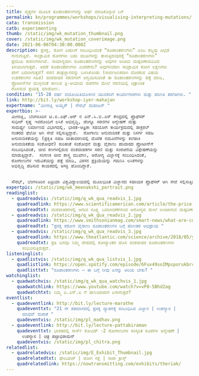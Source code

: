 ```yaml
---
title: ದೃಶ್ಯಗಳ ಮೂಲಕ ರೂಪಾಂತರಣಗಳನ್ನು ಅರ್ಥ ಮಾಡಿಕೊಳ್ಳುವ ಬಗೆ
permalink: kn/programmes/workshops/visualising-interpreting-mutations/
cata: transmission
catb: experimenting
thumb: /static/img/wk_mutation_thumbnail.png
cover: /static/img/wk_mutation_coverimage.png
date: 2021-06-06T04:30:00.000Z
description: ಪ್ರಸಕ್ತ, ರೋಗ ಪಿಡುಗಿಗೆ ಸಂಬಂಧಿಸಿದಂತೆ “ರೂಪಾಂತರಣಗಳು” ಎಂಬ ಶಬ್ದವು ಎಲ್ಲೆಡೆ
  ಗುನುಗುತ್ತಿದೆ. ಸಾಂಕ್ರಾಮಿಕ ರೋಗಗಳು ಬಹು ಮುಖಗಳನ್ನು ತಾಳುತ್ತಿರುವುದಕ್ಕೆ “ರೂಪಾಂತರಣಗಳು”
  ಪ್ರಮುಖ ಕಾರಣಗಳಾಗಿವೆ. ಸಾಮಾನ್ಯವಾಗಿ ರೂಪಾಂತರಣಗಳನ್ನು ಅವುಗಳ ಅಂತಿಮ ದುಷ್ಪರಿಣಾಮದಿಂದ
  ತಿಳಿಯಲಾಗುತ್ತದೆ. ಆದರೆ ರೂಪಾಂತರಣಗಳು ಎಂದರೇನು? ಅವುಗಳಿಂದಾಗಿ ಸಾಂಕ್ರಾಮಿಕ ರೋಗ ಲಕ್ಷಣಗಳು
  ಹೇಗೆ ಬದಲಾಗುತ್ತವೆ? ಸರಣಿ ತಂತ್ರಜ್ಞಾನವನ್ನು ಬಳಸಿಕೊಂಡು (ಸಾರ್ವಜನಿಕವಾಗಿ ದೊರಕುವ ವಿಷಯ
  ಉಪಕರಣಗಳ ಸಹಿತ) ವಂಶವಾಹಕ ಸರಣಿಗಳಿಗೆ ಅನ್ವಯಿಸುವಂತೆ ಈ ರೂಪಾಂತರಣಗಳನ್ನು ಪತ್ತೆ ಮಾಡಿ,
  ಪ್ರೋಟೀನ್‌ಗಳ ಮುಳ್ಳಿನಂತೆ ಕಾಣುವ ತ್ರಿ-ಆಯಾಮ ರಚನೆಗಳ ಮೇಲೆ ಸರಣಿಯಲ್ಲಿ ಚಿತ್ರಾಂಕಿತ
  ಗೊಳಿಸುವ ಪ್ರಯತ್ನ ಮಾಡೋಣ.
condition: "15-28 ವರ್ಷ ವಯೋಮಿತಿಯೊಳಗಿನ ಯುವಕರಿಗೆ ಕಾರ್ಯಾಗಾರಗಳು ಮತ್ತು ಪರಿಣತಿ ತರಗತಿಗಳು. "
link: http://bit.ly/workshop-iyer-mahajan
expertname: "ಮೀನಾಕ್ಷಿ ಅಯ್ಯರ್‌ | ಸೌರಭ್‌ ಮಹಾಜನ್‌ "
expertbio: >-
  ಮೀನಾಕ್ಷಿ, ಬೆಂಗಳೂರಿನ ಟಿ.ಐ.ಎಫ್.ಆರ್‌ ನ ಎನ್.ಸಿ.ಬಿ.ಎಸ್‌ ಕೇಂದ್ರದಲ್ಲಿ ಪ್ರೊಫೆಸರ್‌ 
  ಸುಧೀರ್‌ ಕೃಷ್ಣ ಇವರೊಂದಿಗೆ ಲಸಿಕೆ ಅಭಿವೃದ್ಧಿ, ಡೆಂಗ್ಯೂ ಸರಣಿಗಳ ಅನ್ವೇಷಣೆ ಮತ್ತು
  ಸಾಮರ್ಥ್ಯ ನಿರ್ಮಾಣದ ವಿಭಾಗದಲ್ಲಿ, ಭಾರತ-ಆಫ್ರಿಕಾ ಸಹಯೋಗ ಕಾರ್ಯಕ್ರಮದಲ್ಲಿ ಡಾಕ್ಟರಲ್‌
  ನಂತರದ ಫೆಲೋ ಆಗಿ ಸೇವೆ ಸಲ್ಲಿಸುತ್ತಿದ್ದಾರೆ.  ರೋಗಾಣು ಅನುವಂಶಿಕತೆ ಮತ್ತು ನಿಸರ್ಗ ಸಹಜ
  ಅನುವಂಶಿಕತೆಯನ್ನು (ಪ್ರಕೃತಿ ಸಹಜ ವಾತಾವರಣದಲ್ಲಿ ದೊರೆತ ನಮೂನೆಗಳನ್ನು ಕಲೆಹಾಕಿ
  ಅನುವಂಶಿಕತೆಯ ಸಂಶೋಧನೆ) ಕುರಿತಂತೆ ಸಂಶೋಧನೆ ಮತ್ತು ವೈರಾಣು ಪರಿವಾರದ ಪ್ರೋಟೀನ್‌ಗೆ
  ಸಂಬಂಧಿಸಿದಂತೆ, ಜೀವ ಕಣಗಳಲ್ಲಿರುವ ವಂಶವಾಹಕಗಳ ಸರಣಿ ಮತ್ತು ಸಂರಚನೆಯ ವಿಶ್ಲೇಷಣೆಯನ್ನು
  ಮಾಡುತ್ತಿದ್ದಾರೆ.  ಸಂಗಣಕ ಜೀವ ಶಾಸ್ತ್ರ ಮುಖೇಣ, ಆರೋಗ್ಯ ವಿಜ್ಞಾನಕ್ಕೆ ಸಂಬಂಧಿಸಿದಂತೆ,
  ರೋಗಾಣುಗಳ ಇರುವಿಕೆಯನ್ನು ಪತ್ತೆ ಮಾಡಿ, ವಿಕಸನ ಪ್ರಕ್ರಿಯೆಯನ್ನು ಗಮನಿಸಿ ಲಸಿಕೆಗಳನ್ನು
  ಅಭಿವೃದ್ಧಿ ಪಡಿಸುವ ಕಾಯಕದಲ್ಲಿ ಆಸಕ್ತಿ ಹೊಂದಿದ್ದಾರೆ.


  ಸೌರಭ್,‌ ಬೆಂಗಳೂರಿನ ಏಟ್ರಿಯಾ ವಿಶ್ವವಿದ್ಯಾಲಯದಲ್ಲಿ ಮೂಲಭೂತ ವಿಜ್ಞಾನದ ಸಹಾಯಕ ಪ್ರೊಫೆಸರ್ ಆಗಿ ಸೇವೆ ಸಲ್ಲಿಸುತ್ತಿದ್ದಾರೆ.  ಇವರು ವಿಕಸನ ಜೀವ ಶಾಸ್ತ್ರಜ್ಞರು, ವಂಶವಾಹಕಗಳು ಮತ್ತು ಪ್ರೋಟೀನ್‌ ಸರಣಿಯ ಸಂಗಣಕ ವಿಶ್ಲೇಷಣೆಯನ್ನು ಬಳಸಿಕೊಂಡು ಜೀವಶಾಸ್ತ್ರಕ್ಕೆ ಸಂಬಂಧಿಸಿದ ಪೂರ್ವಾಪರದ ಅಧ್ಯಯನದಲ್ಲಿ ತೊಡಗಿದ್ದಾರೆ.  ಸಂವಾದ ಪರ ಉಪಕರಣಗಳನ್ನು ಬಳಸಿಕೊಂಡು ಸ್ನಾತಕ ತರಗತಿಗಳಲ್ಲಿ ಬೋಧಿಸುತ್ತಾರೆ ಹಾಗೂ ವಿದ್ಯಾರ್ಥಿಗಳನ್ನು ಸಂಶೋಧನೆಯಲ್ಲಿ ತೊಡಗಿಸುವಂತೆ ಪ್ರೇರೇಪಿಸುತ್ತಾರೆ.
expertpic: /static/img/wk_meenakshi_portrait.png
readinglist:
  - quadreadvis: /static/img/q_wk_qua_readvis_1.jpg
    quadreadlink: https://www.scientificamerican.com/article/the-price-of-silent-mutations/
    quadreadtxt: ವಂಶವಾಹಕಗಳಲ್ಲಿ ಆಗುವ ಸೂಕ್ಷ್ಮ ಬದಲಾವಣೆಗಳಿಂದ ಆರೋಗ್ಯದ ಮೇಲೆ ಉಂಟಾಗುವ ದುಷ್ಪರಿಣಾಮಗಳು
  - quadreadvis: /static/img/q_wk_qua_readvis_2.jpg
    quadreadlink: https://www.smithsonianmag.com/smart-news/what-are-coronavirus-variants-180976827/
    quadreadtxt: "ಪ್ರಸಕ್ತ ಕರೋನ ವೈರಾಣು ರೂಪಾಂತರಣಗಳ ಬಗ್ಗೆ ಪರಿಣತರ ಅಭಿಪ್ರಾಯ "
  - quadreadvis: /static/img/q_wk_qua_readvis_3.jpg
    quadreadlink: https://www.theatlantic.com/science/archive/2018/05/your-body-acquires-trillions-of-new-mutations-every-day/559472/
    quadreadtxt: ಪ್ರತಿ ದಿನವೂ ನಿಮ್ಮ ದೇಹದಲ್ಲಿ ಕೋಟ್ಯಾಂತರ ಹೊಸ ವಂಶವಾಹಕ ರೂಪಾಂತರಣಗಳು
      ಸಂಭವಿಸುತ್ತಿರುತ್ತವೆ.
listeninglist:
  - quadlistvis: /static/img/q_wk_qua_listvis_1.jpg
    quadlistlink: https://open.spotify.com/episode/6Fuv49soIMpsporukbrcil
    quadlisttxt: "ರೂಪಾಂತರಣಗಳು – ಈ ಬಗ್ಗೆ ನೀವು ಏನನ್ನು ಅರಿಯ ಬೇಕು? "
watchinglist:
  - quadwatchvis: /static/img/q_wk_qua_watchvis_1.jpg
    quadwatchlink: https://www.youtube.com/watch?v=vP8-5Bhd2ag
    quadwatchtxt: ನಿಮ್ಮ ಡಿ.ಎನ್.ಏ ಗೆ ಹಾನಿಯಾದಾಗ ಏನಾಗುತ್ತದೆ?
eventlist:
  - quadeventlink: http://bit.ly/lecture-marathe
    quadeventtxt: "21 ನೇ ಶತಮಾನದಲ್ಲಿ ಪ್ರಸಕ್ತ ವ್ಯಾಪನಕ್ಕೆ ಸಂಬಂಧಿಸಿದ ವಿಜ್ಞಾನ | ಉಪನ್ಯಾಸ |
      ಮಾಧವ್ ಮರಾಠೆ "
    quadeventvis: /static/img/pl_madhav.png
  - quadeventlink: http://bit.ly/lecture-pattabiraman
    quadeventtxt: ಭಾರತದಲ್ಲಿ ಸಾರ್ಸ್‌ ಕೋವಿಡ್‌ -2 ರೋಗಾಣುಗಳ ಸಂಸ್ಕರಿತ ರೂಪಗಳ ಅನ್ವೇಷಣೆ |
      ಉಪನ್ಯಾಸ | ಚಿತ್ರ ಪಟ್ಟಾಭಿರಾಮನ್‌
    quadeventvis: /static/img/pl_chitra.png
relatedlist:
  - quadrelatedvis: /static/img/E_Exhibit_Thumbnail.jpg
    quadrelatedtxt: ಥೇರಿಯಾಕ್‌ | ರೋಗ ನಕ್ಷೆ | ಸಾರಾ ಕ್ರಾಸ್ಕ್
    quadrelatedlink: https://nowtransmitting.com/exhibits/theriak/
---
```

